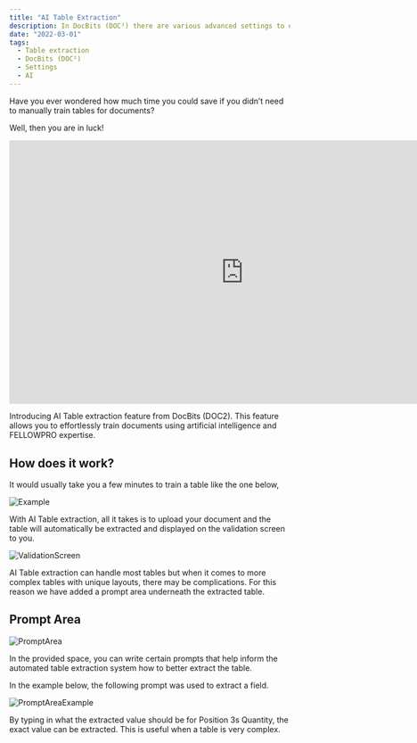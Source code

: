 ```yaml
---
title: "AI Table Extraction"
description: In DocBits (DOC²) there are various advanced settings to extract a table. On this page you will find a few examples of different table characteristics.
date: "2022-03-01"
tags:
  - Table extraction
  - DocBits (DOC²)
  - Settings
  - AI
---
```


Have you ever wondered how much time you could save if you didn’t need to manually train tables for documents?

Well, then you are in luck!

<div class="video-container">
<iframe width="840" height="472.5" src="https://www.youtube.com/watch?v=GX0Sjvq9ruA" frameborder="0" allow="accelerometer; autoplay; clipboard-write; encrypted-media; gyroscope; picture-in-picture" allowfullscreen></iframe>
</div>

Introducing AI Table extraction feature from DocBits (DOC2). This feature allows you to effortlessly train documents using artificial intelligence and FELLOWPRO expertise.

## How does it work?

It would usually take you a few minutes to train a table like the one below,

![Example](/_images/docbits/Table-Extraction/10-AI/image_1_example.png)

With AI Table extraction, all it takes is to upload your document and the table will automatically be extracted and displayed on the validation screen to you.

![ValidationScreen](/_images/docbits/Table-Extraction/10-AI/image_2_validation_screen.png)

AI Table extraction can handle most tables but when it comes to more complex tables with unique layouts, there may be complications. For this reason we have added a prompt area underneath the extracted table.

## Prompt Area

![PromptArea](/_images/docbits/Table-Extraction/10-AI/image_3_prompt_area.png)

In the provided space, you can write certain prompts that help inform the automated table extraction system how to better extract the table.

In the example below, the following prompt was used to extract a field.

![PromptAreaExample](/_images/docbits/Table-Extraction/10-AI/image_4_prompt_area_example.png)

By typing in what the extracted value should be for Position 3s Quantity, the exact value can be extracted. This is useful when a table is very complex.